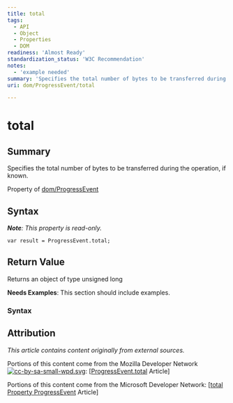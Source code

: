 ```yaml
---
title: total
tags:
  - API
  - Object
  - Properties
  - DOM
readiness: 'Almost Ready'
standardization_status: 'W3C Recommendation'
notes:
  - 'example needed'
summary: 'Specifies the total number of bytes to be transferred during the operation, if known.'
uri: dom/ProgressEvent/total

---
```

# total

## Summary

Specifies the total number of bytes to be transferred during the operation, if known.

<span data-meta="applies_to" data-type="key">Property of <span data-type="value">[dom/ProgressEvent](/dom/ProgressEvent)</span></span>

## Syntax

***Note**: This property is read-only.*

``` {.js}
var result = ProgressEvent.total;
```

## Return Value

<span data-meta="return" data-type="key">Returns an object of type <span data-type="value">unsigned long</span></span>

**Needs Examples**: This section should include examples.

### Syntax

## Attribution

*This article contains content originally from external sources.*

Portions of this content come from the Mozilla Developer Network [![cc-by-sa-small-wpd.svg](/assets/thumb/8/8c/cc-by-sa-small-wpd.svg/120px-cc-by-sa-small-wpd.svg.png)](http://creativecommons.org/licenses/by-sa/3.0/us/): [[ProgressEvent.total](https://developer.mozilla.org/en-US/docs/Web/API/ProgressEvent.total) Article]

Portions of this content come from the Microsoft Developer Network: [[total Property ProgressEvent](http://msdn.microsoft.com/en-us/library/ie/hh772356(v=vs.85).aspx) Article]

